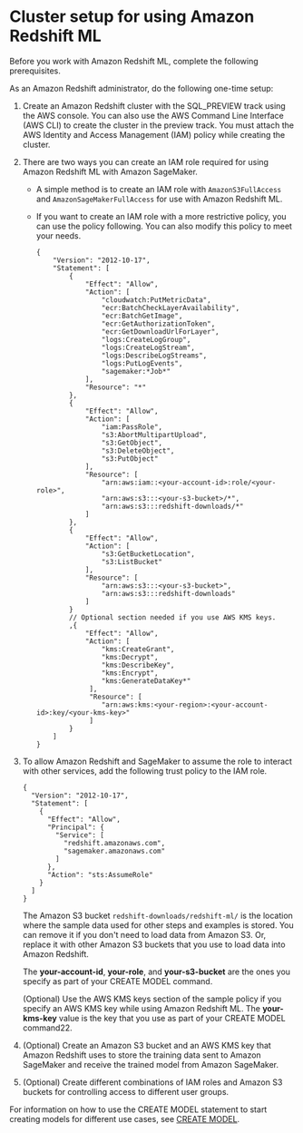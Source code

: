 # Cluster setup for using Amazon Redshift ML<a name="cluster-setup"></a>

Before you work with Amazon Redshift ML, complete the following prerequisites\.

As an Amazon Redshift administrator, do the following one\-time setup:

1. Create an Amazon Redshift cluster with the SQL\_PREVIEW track using the AWS console\. You can also use the AWS Command Line Interface \(AWS CLI\) to create the cluster in the preview track\. You must attach the AWS Identity and Access Management \(IAM\) policy while creating the cluster\.

1. There are two ways you can create an IAM role required for using Amazon Redshift ML with Amazon SageMaker\.
   + A simple method is to create an IAM role with `AmazonS3FullAccess` and `AmazonSageMakerFullAccess` for use with Amazon Redshift ML\.
   + If you want to create an IAM role with a more restrictive policy, you can use the policy following\. You can also modify this policy to meet your needs\.

     ```
     {
         "Version": "2012-10-17",
         "Statement": [
             {
                 "Effect": "Allow",
                 "Action": [
                     "cloudwatch:PutMetricData",
                     "ecr:BatchCheckLayerAvailability",
                     "ecr:BatchGetImage",
                     "ecr:GetAuthorizationToken",
                     "ecr:GetDownloadUrlForLayer",
                     "logs:CreateLogGroup",
                     "logs:CreateLogStream",
                     "logs:DescribeLogStreams",
                     "logs:PutLogEvents",
                     "sagemaker:*Job*"
                 ],
                 "Resource": "*"
             },
             {
                 "Effect": "Allow",
                 "Action": [
                     "iam:PassRole",
                     "s3:AbortMultipartUpload",
                     "s3:GetObject",
                     "s3:DeleteObject",
                     "s3:PutObject"
                 ],
                 "Resource": [
                     "arn:aws:iam::<your-account-id>:role/<your-role>",
                     "arn:aws:s3:::<your-s3-bucket>/*",
                     "arn:aws:s3:::redshift-downloads/*"
                 ]
             },
             {
                 "Effect": "Allow",
                 "Action": [
                     "s3:GetBucketLocation",
                     "s3:ListBucket"
                 ],
                 "Resource": [
                     "arn:aws:s3:::<your-s3-bucket>",
                     "arn:aws:s3:::redshift-downloads"
                 ]
             }
             // Optional section needed if you use AWS KMS keys.
             ,{
                 "Effect": "Allow",
                 "Action": [
                     "kms:CreateGrant",
                     "kms:Decrypt",
                     "kms:DescribeKey",
                     "kms:Encrypt",
                     "kms:GenerateDataKey*"
                  ],
                  "Resource": [
                     "arn:aws:kms:<your-region>:<your-account-id>:key/<your-kms-key>"
                  ]
             }
         ]
     }
     ```

1. To allow Amazon Redshift and SageMaker to assume the role to interact with other services, add the following trust policy to the IAM role\.

   ```
   {
     "Version": "2012-10-17",
     "Statement": [
       {
         "Effect": "Allow",
         "Principal": {
           "Service": [
             "redshift.amazonaws.com",
             "sagemaker.amazonaws.com"
           ]
         },
         "Action": "sts:AssumeRole"
       }
     ]
   }
   ```

   The Amazon S3 bucket `redshift-downloads/redshift-ml/` is the location where the sample data used for other steps and examples is stored\. You can remove it if you don't need to load data from Amazon S3\. Or, replace it with other Amazon S3 buckets that you use to load data into Amazon Redshift\. 

   The **your\-account\-id**, **your\-role**, and **your\-s3\-bucket** are the ones you specify as part of your CREATE MODEL command\.

   \(Optional\) Use the AWS KMS keys section of the sample policy if you specify an AWS KMS key while using Amazon Redshift ML\. The **your\-kms\-key** value is the key that you use as part of your CREATE MODEL command22\.

1. \(Optional\) Create an Amazon S3 bucket and an AWS KMS key that Amazon Redshift uses to store the training data sent to Amazon SageMaker and receive the trained model from Amazon SageMaker\.

1. \(Optional\) Create different combinations of IAM roles and Amazon S3 buckets for controlling access to different user groups\.

For information on how to use the CREATE MODEL statement to start creating models for different use cases, see [CREATE MODEL](r_CREATE_MODEL.md)\.